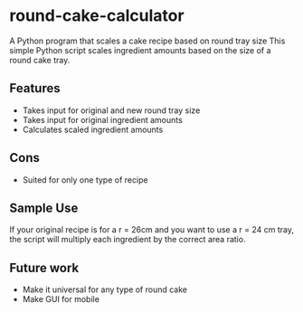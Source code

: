 # round-cake-calculator
A Python program that scales a cake recipe based on round tray size
This simple Python script scales ingredient amounts based on the size of a round cake tray.

## Features
- Takes input for original and new round tray size
- Takes input for original ingredient amounts
- Calculates scaled ingredient amounts

## Cons
- Suited for only one type of recipe

## Sample Use
If your original recipe is for a r = 26cm and you want to use a r = 24 cm tray,
the script will multiply each ingredient by the correct area ratio.

## Future work
- Make it universal for any type of round cake
- Make GUI for mobile